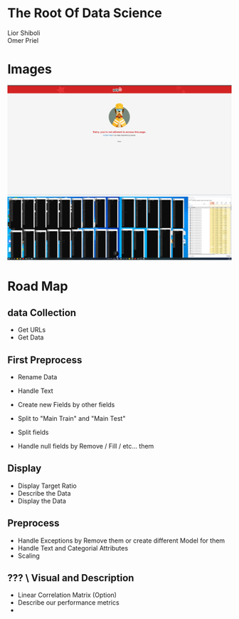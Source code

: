 # The Root Of Data Science

Lior Shiboli
<br />
Omer Priel

# Images
![Sory](./images/Sorry.png)
![Data Collectors](./images/Data_Collectors.png)

# Road Map

## data Collection
* Get URLs
* Get Data

## First Preprocess
* Rename Data
* Handle Text
* Create new Fields by other fields

* Split to "Main Train" and "Main Test"

* Split fields
* Handle null fields by Remove / Fill / etc... them

## Display
* Display Target Ratio
* Describe the Data
* Display the Data

## Preprocess
* Handle Exceptions by Remove them or create different Model for them
* Handle Text and Categorial Attributes
* Scaling

## ??? \ Visual and Description
* Linear Correlation Matrix (Option)
* Describe our performance metrics
* 